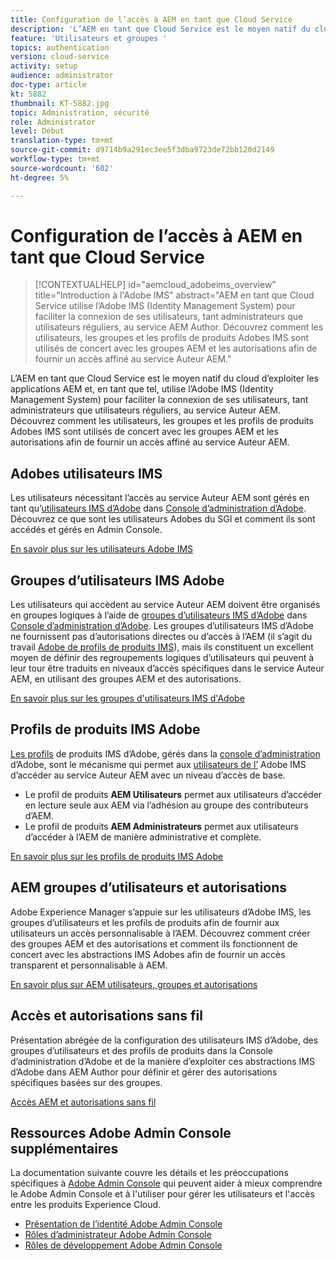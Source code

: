 ```yaml
---
title: Configuration de l’accès à AEM en tant que Cloud Service
description: 'L’AEM en tant que Cloud Service est le moyen natif du cloud d’exploiter les applications AEM et, en tant que tel, utilise l’Adobe IMS (Identity Management System) pour faciliter la connexion des utilisateurs, tant administrateurs que utilisateurs réguliers, au service AEM Author. Découvrez comment les utilisateurs IMS d’Adobe, les groupes d’utilisateurs et les profils de produits sont tous utilisés conjointement avec les groupes d’AEM et les autorisations pour fournir un accès spécifique à AEM Author.  '
feature: 'Utilisateurs et groupes '
topics: authentication
version: cloud-service
activity: setup
audience: administrator
doc-type: article
kt: 5882
thumbnail: KT-5882.jpg
topic: Administration, sécurité
role: Administrator
level: Début
translation-type: tm+mt
source-git-commit: d9714b9a291ec3ee5f3dba9723de72bb120d2149
workflow-type: tm+mt
source-wordcount: '602'
ht-degree: 5%

---
```



# Configuration de l’accès à AEM en tant que Cloud Service

>[!CONTEXTUALHELP]
>id="aemcloud_adobeims_overview"
>title="Introduction à l&#39;Adobe IMS"
>abstract="AEM en tant que Cloud Service utilise l’Adobe IMS (Identity Management System) pour faciliter la connexion de ses utilisateurs, tant administrateurs que utilisateurs réguliers, au service AEM Author. Découvrez comment les utilisateurs, les groupes et les profils de produits Adobes IMS sont utilisés de concert avec les groupes AEM et les autorisations afin de fournir un accès affiné au service Auteur AEM."

L’AEM en tant que Cloud Service est le moyen natif du cloud d’exploiter les applications AEM et, en tant que tel, utilise l’Adobe IMS (Identity Management System) pour faciliter la connexion de ses utilisateurs, tant administrateurs que utilisateurs réguliers, au service Auteur AEM. Découvrez comment les utilisateurs, les groupes et les profils de produits Adobes IMS sont utilisés de concert avec les groupes AEM et les autorisations afin de fournir un accès affiné au service Auteur AEM.

## Adobes utilisateurs IMS

Les utilisateurs nécessitant l’accès au service Auteur AEM sont gérés en tant qu’[utilisateurs IMS d’Adobe](https://helpx.adobe.com/fr/enterprise/using/set-up-identity.html) dans [Console d’administration d’Adobe](https://adminconsole.adobe.com). Découvrez ce que sont les utilisateurs Adobes du SGI et comment ils sont accédés et gérés en Admin Console.

[En savoir plus sur les utilisateurs Adobe IMS](./adobe-ims-users.md)

## Groupes d’utilisateurs IMS Adobe

Les utilisateurs qui accèdent au service Auteur AEM doivent être organisés en groupes logiques à l’aide de [groupes d’utilisateurs IMS d’Adobe](https://helpx.adobe.com/enterprise/using/user-groups.html) dans [Console d’administration d’Adobe](https://adminconsole.adobe.com). Les groupes d’utilisateurs IMS d’Adobe ne fournissent pas d’autorisations directes ou d’accès à l’AEM (il s’agit du travail [Adobe de profils de produits IMS](#adobe-ims-product-profiles)), mais ils constituent un excellent moyen de définir des regroupements logiques d’utilisateurs qui peuvent à leur tour être traduits en niveaux d’accès spécifiques dans le service Auteur AEM, en utilisant des groupes AEM et des autorisations.

[En savoir plus sur les groupes d&#39;utilisateurs IMS d&#39;Adobe](./adobe-ims-user-groups.md)

## Profils de produits IMS Adobe

[Les profils](https://helpx.adobe.com/enterprise/using/manage-permissions-and-roles.html) de produits IMS d’Adobe, gérés dans la  [console d’administration](https://adminconsole.adobe.com) d’Adobe, sont le mécanisme qui permet aux  [utilisateurs de l’](#adobe-ims-users) Adobe IMS d’accéder au service Auteur AEM avec un niveau d’accès de base.

+ Le profil de produits __AEM Utilisateurs__ permet aux utilisateurs d’accéder en lecture seule aux AEM via l’adhésion au groupe des contributeurs d’AEM.
+ Le profil de produits __AEM Administrateurs__ permet aux utilisateurs d’accéder à l’AEM de manière administrative et complète.

[En savoir plus sur les profils de produits IMS Adobe](./adobe-ims-product-profiles.md)

## AEM groupes d’utilisateurs et autorisations

Adobe Experience Manager s’appuie sur les utilisateurs d’Adobe IMS, les groupes d’utilisateurs et les profils de produits afin de fournir aux utilisateurs un accès personnalisable à l’AEM. Découvrez comment créer des groupes AEM et des autorisations et comment ils fonctionnent de concert avec les abstractions IMS Adobes afin de fournir un accès transparent et personnalisable à AEM.

[En savoir plus sur AEM utilisateurs, groupes et autorisations](./aem-users-groups-and-permissions.md)

## Accès et autorisations sans fil

Présentation abrégée de la configuration des utilisateurs IMS d’Adobe, des groupes d’utilisateurs et des profils de produits dans la Console d’administration d’Adobe et de la manière d’exploiter ces abstractions IMS d’Adobe dans AEM Author pour définir et gérer des autorisations spécifiques basées sur des groupes.

[Accès AEM et autorisations sans fil](./walk-through.md)

## Ressources Adobe Admin Console supplémentaires

La documentation suivante couvre les détails et les préoccupations spécifiques à [Adobe Admin Console](https://adminconsole.adobe.com) qui peuvent aider à mieux comprendre le Adobe Admin Console et à l&#39;utiliser pour gérer les utilisateurs et l&#39;accès entre les produits Experience Cloud.

+ [Présentation de l’identité Adobe Admin Console](https://helpx.adobe.com/enterprise/using/identity.html)
+ [Rôles d’administrateur Adobe Admin Console](https://helpx.adobe.com/fr/enterprise/using/admin-roles.html)
+ [Rôles de développement Adobe Admin Console](https://helpx.adobe.com/fr/enterprise/using/manage-developers.html)